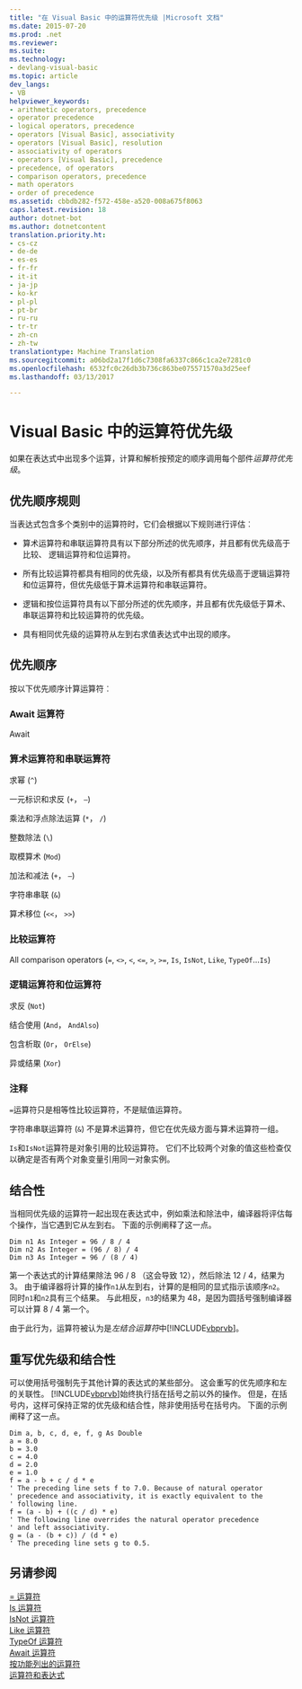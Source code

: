 ```yaml
---
title: "在 Visual Basic 中的运算符优先级 |Microsoft 文档"
ms.date: 2015-07-20
ms.prod: .net
ms.reviewer: 
ms.suite: 
ms.technology:
- devlang-visual-basic
ms.topic: article
dev_langs:
- VB
helpviewer_keywords:
- arithmetic operators, precedence
- operator precedence
- logical operators, precedence
- operators [Visual Basic], associativity
- operators [Visual Basic], resolution
- associativity of operators
- operators [Visual Basic], precedence
- precedence, of operators
- comparison operators, precedence
- math operators
- order of precedence
ms.assetid: cbbdb282-f572-458e-a520-008a675f8063
caps.latest.revision: 18
author: dotnet-bot
ms.author: dotnetcontent
translation.priority.ht:
- cs-cz
- de-de
- es-es
- fr-fr
- it-it
- ja-jp
- ko-kr
- pl-pl
- pt-br
- ru-ru
- tr-tr
- zh-cn
- zh-tw
translationtype: Machine Translation
ms.sourcegitcommit: a06bd2a17f1d6c7308fa6337c866c1ca2e7281c0
ms.openlocfilehash: 6532fc0c26db3b736c863be075571570a3d25eef
ms.lasthandoff: 03/13/2017

---
```

# <a name="operator-precedence-in-visual-basic"></a>Visual Basic 中的运算符优先级
如果在表达式中出现多个运算，计算和解析按预定的顺序调用每个部件*运算符优先级*。  
  
## <a name="precedence-rules"></a>优先顺序规则  
 当表达式包含多个类别中的运算符时，它们会根据以下规则进行评估︰  
  
-   算术运算符和串联运算符具有以下部分所述的优先顺序，并且都有优先级高于比较、 逻辑运算符和位运算符。  
  
-   所有比较运算符都具有相同的优先级，以及所有都具有优先级高于逻辑运算符和位运算符，但优先级低于算术运算符和串联运算符。  
  
-   逻辑和按位运算符具有以下部分所述的优先顺序，并且都有优先级低于算术、 串联运算符和比较运算符的优先级。  
  
-   具有相同优先级的运算符从左到右求值表达式中出现的顺序。  
  
## <a name="precedence-order"></a>优先顺序  
 按以下优先顺序计算运算符︰  
  
### <a name="await-operator"></a>Await 运算符  
 Await  
  
### <a name="arithmetic-and-concatenation-operators"></a>算术运算符和串联运算符  
 求幂 (`^`)  
  
 一元标识和求反 (`+`， `–`)  
  
 乘法和浮点除法运算 (`*`， `/`)  
  
 整数除法 (`\`)  
  
 取模算术 (`Mod`)  
  
 加法和减法 (`+`， `–`)  
  
 字符串串联 (`&`)  
  
 算术移位 (`<<`， `>>`)  
  
### <a name="comparison-operators"></a>比较运算符  
 All comparison operators (`=`, `<>`, `<`, `<=`, `>`, `>=`, `Is`, `IsNot`, `Like`, `TypeOf`...`Is`)  
  
### <a name="logical-and-bitwise-operators"></a>逻辑运算符和位运算符  
 求反 (`Not`)  
  
 结合使用 (`And`， `AndAlso`)  
  
 包含析取 (`Or`， `OrElse`)  
  
 异或结果 (`Xor`)  
  
### <a name="comments"></a>注释  
 `=`运算符只是相等性比较运算符，不是赋值运算符。  
  
 字符串串联运算符 (`&`) 不是算术运算符，但它在优先级方面与算术运算符一组。  
  
 `Is`和`IsNot`运算符是对象引用的比较运算符。 它们不比较两个对象的值这些检查仅以确定是否有两个对象变量引用同一对象实例。  
  
## <a name="associativity"></a>结合性  
 当相同优先级的运算符一起出现在表达式中，例如乘法和除法中，编译器将评估每个操作，当它遇到它从左到右。 下面的示例阐释了这一点。  
  
```  
Dim n1 As Integer = 96 / 8 / 4  
Dim n2 As Integer = (96 / 8) / 4  
Dim n3 As Integer = 96 / (8 / 4)  
```  
  
 第一个表达式的计算结果除法 96 / 8 （这会导致 12），然后除法 12 / 4，结果为 3。 由于编译器将计算的操作`n1`从左到右，计算的是相同的显式指示该顺序`n2`。 同时`n1`和`n2`具有三个结果。 与此相反，`n3`的结果为 48，是因为圆括号强制编译器可以计算 8 / 4 第一个。  
  
 由于此行为，运算符被认为是*左结合运算符*中[!INCLUDE[vbprvb](../../../csharp/programming-guide/concepts/linq/includes/vbprvb_md.md)]。  
  
## <a name="overriding-precedence-and-associativity"></a>重写优先级和结合性  
 可以使用括号强制先于其他计算的表达式的某些部分。 这会重写的优先顺序和左的关联性。 [!INCLUDE[vbprvb](../../../csharp/programming-guide/concepts/linq/includes/vbprvb_md.md)]始终执行括在括号之前以外的操作。 但是，在括号内，这样可保持正常的优先级和结合性，除非使用括号在括号内。 下面的示例阐释了这一点。  
  
```  
Dim a, b, c, d, e, f, g As Double  
a = 8.0  
b = 3.0  
c = 4.0  
d = 2.0  
e = 1.0  
f = a - b + c / d * e  
' The preceding line sets f to 7.0. Because of natural operator   
' precedence and associativity, it is exactly equivalent to the   
' following line.  
f = (a - b) + ((c / d) * e)  
' The following line overrides the natural operator precedence   
' and left associativity.  
g = (a - (b + c)) / (d * e)  
' The preceding line sets g to 0.5.  
```  
  
## <a name="see-also"></a>另请参阅  
 [= 运算符](../../../visual-basic/language-reference/operators/assignment-operator.md)   
 [Is 运算符](../../../visual-basic/language-reference/operators/is-operator.md)   
 [IsNot 运算符](../../../visual-basic/language-reference/operators/isnot-operator.md)   
 [Like 运算符](../../../visual-basic/language-reference/operators/like-operator.md)   
 [TypeOf 运算符](../../../visual-basic/language-reference/operators/typeof-operator.md)   
 [Await 运算符](../../../visual-basic/language-reference/operators/await-operator.md)   
 [按功能列出的运算符](../../../visual-basic/language-reference/operators/operators-listed-by-functionality.md)   
 [运算符和表达式](../../../visual-basic/programming-guide/language-features/operators-and-expressions/index.md)
